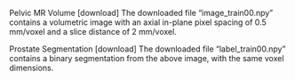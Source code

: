 
Pelvic MR Volume [download]
The downloaded file “image_train00.npy” contains a volumetric image with an axial in-plane pixel
spacing of 0.5 mm/voxel and a slice distance of 2 mm/voxel.

Prostate Segmentation [download]
The downloaded file “label_train00.npy” contains a binary segmentation from the above image, with
the same voxel dimensions.
